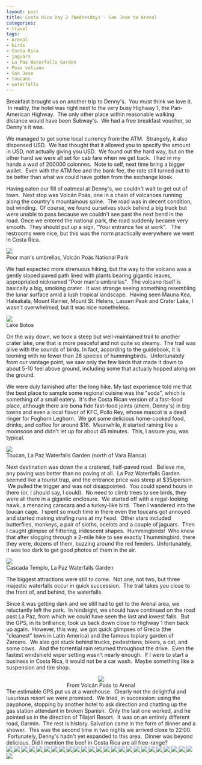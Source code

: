 ```yaml
---
layout: post
title: Costa Rica Day 2 (Wednesday) - San Jose to Arenal
categories:
- travel
tags:
- Arenal
- birds
- Costa Rica
- jaguars
- La Paz Waterfalls Garden
- Poas volcano
- San Jose
- toucans
- waterfalls
---
```

Breakfast brought us on another trip to Denny's.  You must think we love it.  In reality, the hotel was right next to the very busy Highway 1, the Pan-American Highway.  The only other place within reasonable walking distance would have been Subway's.  We had a free breakfast voucher, so Denny's it was.

We managed to get some local currency from the ATM.  Strangely, it also dispensed USD.  We had thought that it allowed you to specify the amount in USD, not actually giving you USD.  We found out the hard way, but on the other hand we were all set for cab fare when we get back.  I had in my hands a wad of 200000 colonnes.  Note to self, next time bring a bigger wallet.  Even with the ATM fee and the bank fee, the rate still turned out to be better than what we could have gotten from the exchange kiosk.

Having eaten our fill of oatmeal at Denny's, we couldn't wait to get out of town.  Next stop was Volcán Poás, one in a chain of volcanoes running along the country's mountainous spine.  The road was in decent condition, but winding.  Of course, we found ourselves stuck behind a big truck but were unable to pass because we couldn't see past the next bend in the road. Once we entered the national park, the road suddenly became very smooth.  They should put up a sign, "Your entrance fee at work".   The restrooms were nice, but this was the norm practically everywhere we went in Costa Rica.

<img src="http://yentran.isamonkey.org/gallery/costa-rica-2/DSC_0087.jpg" />
<figcaption>Poor man&#39;s umbrellas, Volcán Poás National Park</figcaption>

We had expected more strenuous hiking, but the way to the volcano was a gently sloped paved path lined with plants bearing gigantic leaves, appropriated nicknamed "Poor man's umbrellas".  The volcano itself is basically a big, smoking crater.  It was strange seeing something resembling the lunar surface amid a lush tropical landscape.  Having seen Mauna Kea, Haleakala, Mount Rainier, Mount St. Helens, Lassen Peak and Crater Lake, I wasn't overwhelmed, but it was nice nonetheless.

<img src="http://yentran.isamonkey.org/gallery/costa-rica-2/DSC_0116.jpg" />
<figcaption>Lake Botos</figcaption>

On the way down, we took a steep but well-maintained trail to another crater lake, one that is more peaceful and not quite so steamy.  The trail was alive with the sounds of birds. In fact, according to the guidebook, it is teeming with no fewer than 26 species of hummingbirds.  Unfortunately from our vantage point, we saw only the few birds that made it down to about 5-10 feel above ground, including some that actually hopped along on the ground.

We were duly famished after the long hike. My last experience told me that the best place to sample some regional cuisine was the "soda", which is something of a small eatery.  It's the Costa Rican version of a fast-food place, although there are bona fide fast-food joints (ahem, Denny's) in big towns and even a local flavor of KFC, Pollo Rey, whose mascot is a dead ringer for Foghorn Leghorn.  We got some delicious home-cooked food, drinks, and coffee for around $16.  Meanwhile, it started raining like a moonsoon and didn't let up for about 45 minutes.  This, I assure you, was typical.

<img src="http://yentran.isamonkey.org/gallery/costa-rica-2/DSC_0234.jpg" />
<figcaption>Toucan, La Paz Waterfalls Garden (north of Vara Blanca)</figcaption>

Next destination was down the a cratered, half-paved road.  Believe me, any paving was better than no paving at all.  La Paz Waterfalls Garden seemed like a tourist trap, and the entrance price was steep at $35/person.  We pulled the trigger and was not disappointed.  You could spend hours in there (or, I should say, I could).  No need to climb trees to see birds, they were all there in a gigantic enclosure.  We started off with a regal-looking hawk, a menacing caracara and a turkey-like bird.  Then I wandered into the toucan cage.  I spent so much time in there even the toucans got annoyed and started making strafing runs at my head.  Other stars included butterflies, monkeys, a pair of sloths, ocelots and a couple of jaguars.  Then I caught glimpse of flittering, iridescent shapes.  Hummingbirds!  Who knew that after slogging through a 2-mile hike to see exactly 1 hummingbird, there they were, dozens of them, buzzing around the red feeders. Unfortunately, it was too dark to get good photos of them in the air.

<img src="http://yentran.isamonkey.org/gallery/costa-rica-2/DSC_0385.jpg" />
<figcaption>Cascada Templo, La Paz Waterfalls Garden</figcaption>

The biggest attractions were still to come.  Not one, not two, but three majestic waterfalls occur in quick succession.  The trail takes you close to the front of, and behind, the waterfalls.

Since it was getting dark and we still had to get to the Arenal area, we reluctantly left the park.  In hindsight, we should have continued on the road past La Paz, from which we could have seen the last and lowest falls.  But the GPS, in its brilliance, took us back down close to Highway 1 then back up again.  However, this way, we got quick glimpses of Grecia (the "cleanest" town in Latin America) and the famous topiary garden of Zarcero.  We also got stuck behind trucks, pedestrians, bikers, a cat, and some cows.  And the torrential rain returned throughout the drive.  Even the fastest windshield wiper setting wasn't nearly enough.  If I were to start a business in Costa Rica, it would not be a car wash.  Maybe something like a suspension and tire shop.
<div class="mceTemp" style="text-align: center;">

<img src="http://yentran.isamonkey.org/gallery/costa-rica-2/costa-rica-2-map.jpg" />
<figcaption>From Volcán Poás to Arenal</figcaption>

</div>
The estimable GPS put us at a warehouse.  Clearly not the delightful and luxurious resort we were promised.  We tried, in succession: using the payphone, stopping by another hotel to ask direction and chatting up the gas station attendant in broken Spanish.  Only the last one worked, and he pointed us in the direction of Tilajari Resort.  It was on an entirely different road, Garmin.  The rest is history. Salvation came in the form of dinner and a shower.  This was the second time in two nights we arrived close to 22:00.  Fortunately, Denny's hadn't yet expanded to this area.  Dinner was beyond delicious. Did I mention the beef in Costa Rica are all free-range?

<!-- Darkbox -->
<div class="darkbox">
<a href="http://yentran.isamonkey.org/gallery/costa-rica-2/dsc_0087.jpg" data-darkbox="costa-rica-2">
  <img src="http://yentran.isamonkey.org/gallery/costa-rica-2/thumbs/dsc_0087.jpg" />
</a>
<a href="http://yentran.isamonkey.org/gallery/costa-rica-2/dsc_0090.jpg" data-darkbox="costa-rica-2">
  <img src="http://yentran.isamonkey.org/gallery/costa-rica-2/thumbs/dsc_0090.jpg" />
</a>
<a href="http://yentran.isamonkey.org/gallery/costa-rica-2/dsc_0094.jpg" data-darkbox="costa-rica-2">
  <img src="http://yentran.isamonkey.org/gallery/costa-rica-2/thumbs/dsc_0094.jpg" />
</a>
<a href="http://yentran.isamonkey.org/gallery/costa-rica-2/dsc_0112.jpg" data-darkbox="costa-rica-2">
  <img src="http://yentran.isamonkey.org/gallery/costa-rica-2/thumbs/dsc_0112.jpg" />
</a>
<a href="http://yentran.isamonkey.org/gallery/costa-rica-2/dsc_0116.jpg" data-darkbox="costa-rica-2">
  <img src="http://yentran.isamonkey.org/gallery/costa-rica-2/thumbs/dsc_0116.jpg" />
</a>
<a href="http://yentran.isamonkey.org/gallery/costa-rica-2/dsc_0133.jpg" data-darkbox="costa-rica-2">
  <img src="http://yentran.isamonkey.org/gallery/costa-rica-2/thumbs/dsc_0133.jpg" />
</a>
<a href="http://yentran.isamonkey.org/gallery/costa-rica-2/dsc_0140.jpg" data-darkbox="costa-rica-2">
  <img src="http://yentran.isamonkey.org/gallery/costa-rica-2/thumbs/dsc_0140.jpg" />
</a>
<a href="http://yentran.isamonkey.org/gallery/costa-rica-2/dsc_0153.jpg" data-darkbox="costa-rica-2">
  <img src="http://yentran.isamonkey.org/gallery/costa-rica-2/thumbs/dsc_0153.jpg" />
</a>
<a href="http://yentran.isamonkey.org/gallery/costa-rica-2/dsc_0172.jpg" data-darkbox="costa-rica-2">
  <img src="http://yentran.isamonkey.org/gallery/costa-rica-2/thumbs/dsc_0172.jpg" />
</a>
<a href="http://yentran.isamonkey.org/gallery/costa-rica-2/dsc_0178.jpg" data-darkbox="costa-rica-2">
  <img src="http://yentran.isamonkey.org/gallery/costa-rica-2/thumbs/dsc_0178.jpg" />
</a>
<a href="http://yentran.isamonkey.org/gallery/costa-rica-2/dsc_0234.jpg" data-darkbox="costa-rica-2">
  <img src="http://yentran.isamonkey.org/gallery/costa-rica-2/thumbs/dsc_0234.jpg" />
</a>
<a href="http://yentran.isamonkey.org/gallery/costa-rica-2/dsc_0261.jpg" data-darkbox="costa-rica-2">
  <img src="http://yentran.isamonkey.org/gallery/costa-rica-2/thumbs/dsc_0261.jpg" />
</a>
<a href="http://yentran.isamonkey.org/gallery/costa-rica-2/dsc_0278.jpg" data-darkbox="costa-rica-2">
  <img src="http://yentran.isamonkey.org/gallery/costa-rica-2/thumbs/dsc_0278.jpg" />
</a>
<a href="http://yentran.isamonkey.org/gallery/costa-rica-2/dsc_0283.jpg" data-darkbox="costa-rica-2">
  <img src="http://yentran.isamonkey.org/gallery/costa-rica-2/thumbs/dsc_0283.jpg" />
</a>
<a href="http://yentran.isamonkey.org/gallery/costa-rica-2/dsc_0290.jpg" data-darkbox="costa-rica-2">
  <img src="http://yentran.isamonkey.org/gallery/costa-rica-2/thumbs/dsc_0290.jpg" />
</a>
<a href="http://yentran.isamonkey.org/gallery/costa-rica-2/dsc_0315.jpg" data-darkbox="costa-rica-2">
  <img src="http://yentran.isamonkey.org/gallery/costa-rica-2/thumbs/dsc_0315.jpg" />
</a>
<a href="http://yentran.isamonkey.org/gallery/costa-rica-2/dsc_0322.jpg" data-darkbox="costa-rica-2">
  <img src="http://yentran.isamonkey.org/gallery/costa-rica-2/thumbs/dsc_0322.jpg" />
</a>
<a href="http://yentran.isamonkey.org/gallery/costa-rica-2/dsc_0330.jpg" data-darkbox="costa-rica-2">
  <img src="http://yentran.isamonkey.org/gallery/costa-rica-2/thumbs/dsc_0330.jpg" />
</a>
<a href="http://yentran.isamonkey.org/gallery/costa-rica-2/dsc_0331.jpg" data-darkbox="costa-rica-2">
  <img src="http://yentran.isamonkey.org/gallery/costa-rica-2/thumbs/dsc_0331.jpg" />
</a>
<a href="http://yentran.isamonkey.org/gallery/costa-rica-2/dsc_0333.jpg" data-darkbox="costa-rica-2">
  <img src="http://yentran.isamonkey.org/gallery/costa-rica-2/thumbs/dsc_0333.jpg" />
</a>
<a href="http://yentran.isamonkey.org/gallery/costa-rica-2/dsc_0356.jpg" data-darkbox="costa-rica-2">
  <img src="http://yentran.isamonkey.org/gallery/costa-rica-2/thumbs/dsc_0356.jpg" />
</a>
<a href="http://yentran.isamonkey.org/gallery/costa-rica-2/dsc_0362.jpg" data-darkbox="costa-rica-2">
  <img src="http://yentran.isamonkey.org/gallery/costa-rica-2/thumbs/dsc_0362.jpg" />
</a>
<a href="http://yentran.isamonkey.org/gallery/costa-rica-2/dsc_0367.jpg" data-darkbox="costa-rica-2">
  <img src="http://yentran.isamonkey.org/gallery/costa-rica-2/thumbs/dsc_0367.jpg" />
</a>
<a href="http://yentran.isamonkey.org/gallery/costa-rica-2/dsc_0385.jpg" data-darkbox="costa-rica-2">
  <img src="http://yentran.isamonkey.org/gallery/costa-rica-2/thumbs/dsc_0385.jpg" />
</a>
<a href="http://yentran.isamonkey.org/gallery/costa-rica-2/dsc_0414.jpg" data-darkbox="costa-rica-2">
  <img src="http://yentran.isamonkey.org/gallery/costa-rica-2/thumbs/dsc_0414.jpg" />
</a>
<a href="http://yentran.isamonkey.org/gallery/costa-rica-2/dsc_0423.jpg" data-darkbox="costa-rica-2">
  <img src="http://yentran.isamonkey.org/gallery/costa-rica-2/thumbs/dsc_0423.jpg" />
</a>

</div>
<!-- End darkbox -->